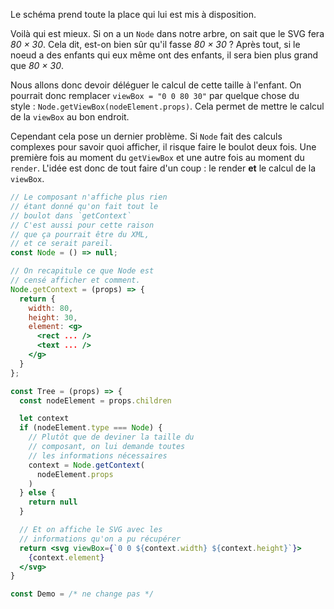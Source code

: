 Le schéma prend toute la place qui lui est mis à disposition.

Voilà qui est mieux. Si on a un `Node` dans notre arbre, on sait que le SVG fera *80&nbsp;&times;&nbsp;30*. Cela dit, est-on bien sûr qu'il fasse *80&nbsp;&times;&nbsp;30*&nbsp;? Après tout, si le noeud a des enfants qui eux même ont des enfants, il sera bien plus grand que *80&nbsp;&times;&nbsp;30*.

Nous allons donc devoir déléguer le calcul de cette taille à l'enfant. On pourrait donc remplacer `viewBox = "0 0 80 30"` par quelque chose du style&nbsp;: `Node.getViewBox(nodeElement.props)`. Cela permet de mettre le calcul de la `viewBox` au bon endroit.

Cependant cela pose un dernier problème. Si `Node` fait des calculs complexes pour savoir quoi afficher, il risque faire le boulot deux fois. Une première fois au moment du `getViewBox` et une autre fois au moment du `render`. L'idée est donc de tout faire d'un coup&nbsp;: le render **et** le calcul de la `viewBox`.

```jsx
// Le composant n'affiche plus rien
// étant donné qu'on fait tout le
// boulot dans `getContext`
// C'est aussi pour cette raison
// que ça pourrait être du XML,
// et ce serait pareil.
const Node = () => null;

// On recapitule ce que Node est
// censé afficher et comment.
Node.getContext = (props) => {
  return {
    width: 80,
    height: 30,
    element: <g>
      <rect ... />
      <text ... />
    </g>
  }
};

const Tree = (props) => {
  const nodeElement = props.children

  let context
  if (nodeElement.type === Node) {
    // Plutôt que de deviner la taille du
    // composant, on lui demande toutes
    // les informations nécessaires
    context = Node.getContext(
      nodeElement.props
    )
  } else {
    return null
  }

  // Et on affiche le SVG avec les
  // informations qu'on a pu récupérer
  return <svg viewBox={`0 0 ${context.width} ${context.height}`}>
    {context.element}
  </svg>
}

const Demo = /* ne change pas */
```
